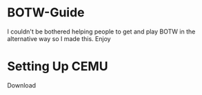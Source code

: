 # BOTW-Guide
I couldn't be bothered helping people to get and play BOTW in the alternative way so I made this. Enjoy

# Setting Up CEMU
Download 
